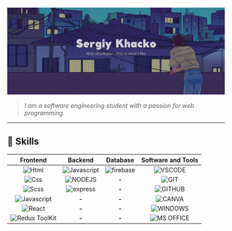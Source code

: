 ![Header](https://github.com/Zukicode/Zukicode/blob/main/assets/header.png)

> _I am a software engineering student with a passion for web programming._

---

## 🔑 Skills

|                                                       Frontend                                                       |                                                                                                                                                       Backend                                                                                                                                                       |                                                  Database                                                   |                                                                                                                                                           Software and Tools                                                                                                                                                           |
| :------------------------------------------------------------------------------------------------------------------: | :-----------------------------------------------------------------------------------------------------------------------------------------------------------------------------------------------------------------------------------------------------------------------------------------------------------------: | :---------------------------------------------------------------------------------------------------------: | :------------------------------------------------------------------------------------------------------------------------------------------------------------------------------------------------------------------------------------------------------------------------------------------------------------------------------------: |
|          ![Html](https://img.shields.io/badge/HTML5-E34F26?style=for-the-badge&logo=html5&logoColor=white)           |                                                                                                  ![Javascript](https://img.shields.io/badge/JavaScript-F7DF1E?style=for-the-badge&logo=javascript&logoColor=black)                                                                                                  | ![firebase](https://img.shields.io/badge/firebase-FFC927?style=for-the-badge&logo=firebase&logoColor=black) |                                                                                                         ![VSCODE](https://img.shields.io/badge/VSCODE-0078D4?style=for-the-badge&logo=visual%20studio%20code&logoColor=white)                                                                                                          |
|            ![Css](https://img.shields.io/badge/CSS3-1572B6?style=for-the-badge&logo=css3&logoColor=white)            | ![NODEJS](https://camo.githubusercontent.com/5c0b37915319a2121724bb76872dedf0f6dcf35e309fc1db3aa445994c6d3140/68747470733a2f2f696d672e736869656c64732e696f2f62616467652f6e6f64652e6a732d3333393933332e7376673f7374796c653d666f722d7468652d6261646765266c6f676f3d6e6f6465646f746a73266c6f676f436f6c6f723d7768697465) |                                                    **-**                                                    |                                                                                                                      ![GIT](https://img.shields.io/badge/GIT-F05032?style=for-the-badge&logo=git&logoColor=white)                                                                                                                      |
|           ![Scss](https://img.shields.io/badge/SCSS-CF649A?style=for-the-badge&logo=sass&logoColor=white)            |  ![express](https://camo.githubusercontent.com/50c06e7014de63afc69241ae25d508f4170a3ca5b19b7fa78522cae3264ebca3/68747470733a2f2f696d672e736869656c64732e696f2f62616467652f657870726573732d3030303030302e7376673f7374796c653d666f722d7468652d6261646765266c6f676f3d65787072657373266c6f676f436f6c6f723d7768697465)   |                                                    **-**                                                    |                                                                                                                 ![GITHUB](https://img.shields.io/badge/GITHUB-181717?style=for-the-badge&logo=github&logoColor=white)                                                                                                                  |
|  ![Javascript](https://img.shields.io/badge/JavaScript-F7DF1E?style=for-the-badge&logo=javascript&logoColor=black)   |                                                                                                                                                        **-**                                                                                                                                                        |                                                    **-**                                                    |                                                                                                                   ![CANVA](https://img.shields.io/badge/CANVA-981EE4?style=for-the-badge&logo=CANVA&logoColor=white)                                                                                                                   |
|         ![React](https://img.shields.io/badge/React-20232A?style=for-the-badge&logo=react&logoColor=61DAFB)          |                                                                                                                                                        **-**                                                                                                                                                        |                                                    **-**                                                    |                                                                                                                ![WINDOWS](https://img.shields.io/badge/WINDOWS-5272FF?style=for-the-badge&logo=windows&logoColor=white)                                                                                                                |
| ![Redux ToolKit](https://img.shields.io/badge/Redux%20Toolkit-593D88?style=for-the-badge&logo=redux&logoColor=white) |                                                                                                                                                        **-**                                                                                                                                                        |                                                    **-**                                                    | ![MS OFFICE](https://camo.githubusercontent.com/6c4d7f2623f98491a516520ff41173a0c48263b5eb730cf5a4bb4d1d7b2b15d8/68747470733a2f2f696d672e736869656c64732e696f2f62616467652f2d4d532532304f66666963652d4438334230313f7374796c653d666f722d7468652d6261646765266c6f676f3d6d6963726f736f66742d6f6666696365266c6f676f436f6c6f723d7768697465) |
